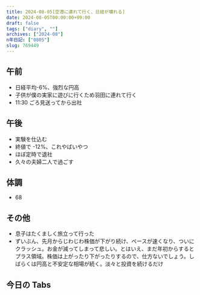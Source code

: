 ```yaml
---
title: 2024-08-05[空港に連れて行く、日経が壊れる]
date: 2024-08-05T00:00:00+09:00
draft: false
tags: ["diary", ""]
archives: ["2024-08"]
n年日記: ["0805"]
slug: 769449
---
```


## 午前

- 日経平均-6%、強烈な円高
- 子供が僕の実家に遊びに行くため羽田に連れて行く
- 11:30 ごろ見送ってから出社

## 午後

- 実験を仕込む
- 終値で -12%、これやばいやつ
- ほぼ定時で退社
- 久々の夫婦二人で過ごす

## 体調

- 68

## その他

- 息子はたくましく旅立って行った
- ずいぶん、先月からじわじわ株価が下がり続け、ペースが速くなり、ついにクラッシュ。お金が減ってしまって悲しい。とはいえ、まだ年初からするとプラス領域。株価は上がったり下がったりするので、仕方ないでしょう。しばらくは円高と不安定な相場が続く。淡々と投資を続けるだけ

## 今日の Tabs
